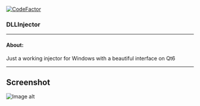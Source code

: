  [![CodeFactor](https://www.codefactor.io/repository/github/sxaxq/win_injector/badge)](https://www.codefactor.io/repository/github/sxaxq/win_injector)
### DLLInjector

<hr>

#### About:

Just a working injector for Windows with a beautiful interface on Qt6

<hr>

## Screenshot

![Image alt](https://github.com/sxaxq/win_injector/raw/master/rep_resources/123.png)
